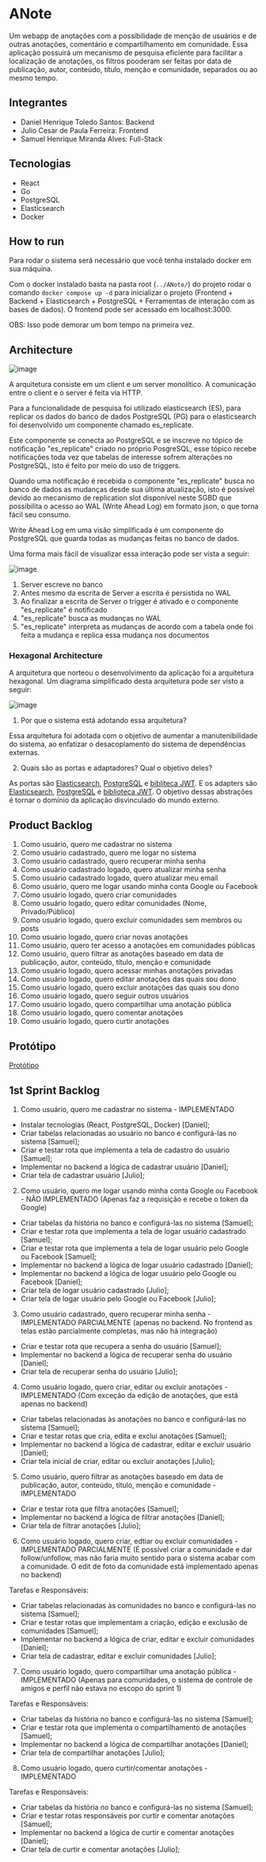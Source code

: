 # ANote
Um webapp de anotações com a possibilidade de menção de usuários e de outras anotações, comentário e compartilhamento em comunidade. Essa aplicação possuirá um mecanismo de pesquisa eficiente para facilitar a localização de anotações, os filtros pooderam ser feitas por data de publicação, autor, conteúdo, título, menção e comunidade, separados ou ao mesmo tempo.

## Integrantes
- Daniel Henrique Toledo Santos: Backend
- Julio Cesar de Paula Ferreira: Frontend
- Samuel Henrique Miranda Alves: Full-Stack

## Tecnologias
- React
- Go
- PostgreSQL
- Elasticsearch
- Docker

## How to run

Para rodar o sistema será necessário que você tenha instalado docker em sua máquina. 

Com o docker instalado basta na pasta root (```../ANote/```) do projeto rodar o comando ```docker compose up -d``` para inicializar o projeto (Frontend + Backend + Elasticsearch + PostgreSQL + Ferramentas de interação com as bases de dados). O frontend pode ser acessado em localhost:3000.

OBS: Isso pode demorar um bom tempo na primeira vez.

## Architecture

![image](https://github.com/danhenrik/ANote/assets/42657692/84b2bccc-fd42-4256-be59-ae25ad649e52)

A arquitetura consiste em um client e um server monolítico. A comunicação entre o client e o server é feita via HTTP.

Para a funcionalidade de pesquisa foi utilizado elasticsearch (ES), para replicar os dados do banco de dados PostgreSQL (PG) para o elasticsearch foi desenvolvido um componente chamado es_replicate. 

Este componente se conecta ao PostgreSQL e se inscreve no tópico de notificação "es_replicate" criado no próprio PosgreSQL, esse tópico recebe notificações toda vez que tabelas de interesse sofrem alterações no PostgreSQL, isto é feito por meio do uso de triggers. 

Quando uma notificação é recebida o componente "es_replicate" busca no banco de dados as mudanças desde sua última atualização, isto é possível devido ao mecanismo de replication slot disponível neste SGBD que possibilita o acesso ao WAL (Write Ahead Log) em formato json, o que torna fácil seu consumo.

Write Ahead Log em uma visão simplificada é um componente do PostgreSQL que guarda todas as mudanças feitas no banco de dados.

Uma forma mais fácil de visualizar essa interação pode ser vista a seguir:

![image](https://github.com/danhenrik/ANote/assets/42657692/ef257bd6-5f84-41bb-869a-ddb1bfbfae42)
1. Server escreve no banco
2. Antes mesmo da escrita de Server a escrita é persistida no WAL
3. Ao finalizar a escrita de Server o trigger é ativado e o componente "es_replicate" é notificado
4. "es_replicate" busca as mudanças no WAL 
5. "es_replicate" interpreta as mudanças de acordo com a tabela onde foi feita a mudança e replica essa mudança nos documentos

### Hexagonal Architecture

A arquitetura que norteou o desenvolvimento da aplicação foi a arquitetura hexagonal. Um diagrama simplificado desta arquitetura pode ser visto a seguir:

![image](https://github.com/danhenrik/ANote/assets/42657692/da6c7eac-b58d-4270-a9a5-005bdac173b2)

1. Por que o sistema está adotando essa arquitetura?

Essa arquitetura foi adotada com o objetivo de aumentar a manutenibilidade do sistema, ao enfatizar o desacoplamento do sistema de dependências externas.

2. Quais são as portas e adaptadores? Qual o objetivo deles?

As portas são [Elasticsearch](https://github.com/danhenrik/ANote/blob/main/server/internal/interfaces/es.go), [PostgreSQL](https://github.com/danhenrik/ANote/blob/main/server/internal/interfaces/database.go) e [bibliteca JWT](https://github.com/danhenrik/ANote/blob/main/server/internal/interfaces/jwt.go). E os adapters são [Elasticsearch](https://github.com/danhenrik/ANote/blob/main/server/internal/storage/es/es.go), [PostgreSQL](https://github.com/danhenrik/ANote/blob/main/server/internal/storage/database/database.go) e [biblioteca JWT](https://github.com/danhenrik/ANote/blob/main/server/internal/helpers/jwt.go). O objetivo dessas abstrações é tornar o domínio da aplicação disvinculado do mundo externo.

## Product Backlog

1. Como usuário, quero me cadastrar no sistema
3. Como usuário cadastrado, quero me logar no sistema
4. Como usuário cadastrado, quero recuperar minha senha
5. Como usuário cadastrado logado, quero atualizar minha senha
6. Como usuário cadastrado logado, quero atualizar meu email
7. Como usuário, quero me logar usando minha conta Google ou Facebook
8. Como usuário logado, quero criar comunidades
9. Como usuário logado, quero editar comunidades (Nome, Privado/Público)
10. Como usuário logado, quero excluir comunidades sem membros ou posts
11. Como usuário logado, quero criar novas anotações
12. Como usuário, quero ter acesso a anotações em comunidades públicas
13. Como usuário, quero filtrar as anotações baseado em data de publicação, autor, conteúdo, título, menção e comunidade
14. Como usuário logado, quero acessar minhas anotações privadas
15. Como usuário logado, quero editar anotações das quais sou dono
16. Como usuário logado, quero excluir anotações das quais sou dono
17. Como usuário logado, quero seguir outros usuários
18. Como usuário logado, quero compartilhar uma anotação pública
19. Como usuário logado, quero comentar anotações
20. Como usuário logado, quero curtir anotações

## Protótipo

<a href="https://www.figma.com/file/Xcmx6LAl2FMChm8Mb5psoX/ANote?type=design&node-id=0%3A1&mode=design&t=iqdVrLYjdwgdlkHh-1">Protótipo</a>

## 1st Sprint Backlog
1. Como usuário, quero me cadastrar no sistema - IMPLEMENTADO

  - Instalar tecnologias (React, PostgreSQL, Docker) [Daniel];
  - Criar tabelas relacionadas ao usuário no banco e configurá-las no sistema [Samuel];
  - Criar e testar rota que implementa a tela de cadastro do usuário [Samuel];
  - Implementar no backend a lógica de cadastrar usuário [Daniel];
  - Criar tela de cadastrar usuário [Julio];

2. Como usuário, quero me logar usando minha conta Google ou Facebook - NÂO IMPLEMENTADO (Apenas faz a requisição e recebe o token da Google)

  - Criar tabelas da história no banco e configurá-las no sistema [Samuel];
  - Criar e testar rota que implementa a tela de logar usuário cadastrado [Samuel];
  - Criar e testar rota que implementa a tela de logar usuário pelo Google ou Facebook [Samuel];
  - Implementar no backend a lógica de logar usuário cadastrado [Daniel];
  - Implementar no backend a lógica de logar usuário pelo Google ou Facebook [Daniel];
  - Criar tela de logar usuário cadastrado [Julio];
  - Criar tela de logar usuário pelo Google ou Facebook [Julio];

3. Como usuário cadastrado, quero recuperar minha senha - IMPLEMENTADO PARCIALMENTE (apenas no backend. No frontend as telas estão parcialmente completas, mas não há integração)

  - Criar e testar rota que recupera a senha do usuário [Samuel];
  - Implementar no backend a lógica de recuperar senha do usuário [Daniel];
  - Criar tela de recuperar senha do usuário [Julio];

4. Como usuário logado, quero criar, editar ou excluir anotações - IMPLEMENTADO (Com exceção da edição de anotações, que está apenas no backend)

  - Criar tabelas relacionadas às anotações no banco e configurá-las no sistema [Samuel];
  - Criar e testar rotas que cria, edita e exclui anotações [Samuel];
  - Implementar no backend a lógica de cadastrar, editar e excluir usuário [Daniel];
  - Criar tela inicial de criar, editar ou excluir anotações [Julio];

5. Como usuário, quero filtrar as anotações baseado em data de publicação, autor, conteúdo, título, menção e comunidade - IMPLEMENTADO

  - Criar e testar rota que filtra anotações [Samuel];
  - Implementar no backend a lógica de filtrar anotações [Daniel];
  - Criar tela de filtrar anotações [Julio];

6. Como usuário logado, quero criar, edtiar ou excluir comunidades - IMPLEMENTADO PARCIALMENTE (É possível criar a comunidade e dar follow/unfollow, mas não faria muito sentido para o sistema acabar com a comunidade. O edit de foto da comunidade está implementado apenas no backend)

Tarefas e Responsáveis:
  - Criar tabelas relacionadas às comunidades no banco e configurá-las no sistema [Samuel];
  - Criar e testar rotas que implementam a criação, edição e exclusão de comunidades [Samuel];
  - Implementar no backend a lógica de criar, editar e excluir comunidades [Daniel];
  - Criar tela de cadastrar, editar e excluir comunidades [Julio];

7. Como usuário logado, quero compartilhar uma anotação pública - IMPLEMENTADO (Apenas para comunidades, o sistema de controle de amigos e perfil não estava no escopo do sprint 1)

Tarefas e Responsáveis:
  - Criar tabelas da história no banco e configurá-las no sistema [Samuel];
  - Criar e testar rota que implementa o compartilhamento de anotações [Samuel];
  - Implementar no backend a lógica de compartilhar anotações [Daniel];
  - Criar tela de compartilhar anotações [Julio];

8. Como usuário logado, quero curtir/comentar anotações - IMPLEMENTADO

Tarefas e Responsáveis:
  - Criar tabelas da história no banco e configurá-las no sistema [Samuel];
  - Criar e testar rotas responsáveis por curtir e comentar anotações [Samuel];
  - Implementar no backend a lógica de curtir e comentar anotações [Daniel];
  - Criar tela de curtir e comentar anotações [Julio];
